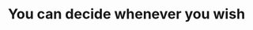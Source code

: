 ---
title: "You can decide whenever you wish"
linked:
  - _cues/you-have-free-will.md
tags:
  - Fragment
---